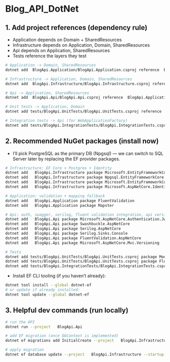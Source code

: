 # Blog_API_DotNet

## 1. Add project references (dependency rule)

- Application depends on Domain + SharedResources
- Infrastructure depends on Application, Domain, SharedResources
- Api depends on Application, SharedResources
- Tests reference the layers they test

```sh
# Application -> Domain, SharedResources
dotnet add  BlogApi.Application/BlogApi.Application.csproj reference  BlogApi.Domain/BlogApi.Domain.csproj  BlogApi.SharedResources/BlogApi.SharedResources.csproj

# Infrastructure -> Application, Domain, SharedResources
dotnet add  BlogApi.Infrastructure/BlogApi.Infrastructure.csproj reference  BlogApi.Application/BlogApi.Application.csproj  BlogApi.Domain/BlogApi.Domain.csproj  BlogApi.SharedResources/BlogApi.SharedResources.csproj

# Api -> Application, SharedResources
dotnet add  BlogApi.Api/BlogApi.Api.csproj reference  BlogApi.Application/BlogApi.Application.csproj  BlogApi.SharedResources/BlogApi.SharedResources.csproj

# Unit tests -> Application, Domain
dotnet add tests/BlogApi.UnitTests/BlogApi.UnitTests.csproj reference  BlogApi.Application/BlogApi.Application.csproj  BlogApi.Domain/BlogApi.Domain.csproj

# Integration tests -> Api (for WebApplicationFactory)
dotnet add tests/BlogApi.IntegrationTests/BlogApi.IntegrationTests.csproj reference  BlogApi.Api/BlogApi.Api.csproj
```

## 2. Recommended NuGet packages (install now)

- I’ll pick PostgreSQL as the primary DB (Npgsql) — we can switch to SQL Server later by replacing the EF provider packages.

```sh
# Infrastructure: EF Core + Postgres + Identity
dotnet add   BlogApi.Infrastructure package Microsoft.EntityFrameworkCore
dotnet add   BlogApi.Infrastructure package Npgsql.EntityFrameworkCore.PostgreSQL # Microsoft.EntityFrameworkCore.SqlServer (for SQL server)
dotnet add   BlogApi.Infrastructure package Microsoft.EntityFrameworkCore.Design
dotnet add   BlogApi.Infrastructure package Microsoft.AspNetCore.Identity.EntityFrameworkCore

# Application: validation + mapping fallback
dotnet add   BlogApi.Application package FluentValidation
dotnet add   BlogApi.Application package Mapster

# Api: auth, swagger, serilog, fluent validation integration, api versioning
dotnet add   BlogApi.Api package Microsoft.AspNetCore.Authentication.JwtBearer
dotnet add   BlogApi.Api package Swashbuckle.AspNetCore
dotnet add   BlogApi.Api package Serilog.AspNetCore
dotnet add   BlogApi.Api package Serilog.Sinks.Console
dotnet add   BlogApi.Api package FluentValidation.AspNetCore
dotnet add   BlogApi.Api package Microsoft.AspNetCore.Mvc.Versioning

# Tests
dotnet add tests/BlogApi.UnitTests/BlogApi.UnitTests.csproj package Moq
dotnet add tests/BlogApi.UnitTests/BlogApi.UnitTests.csproj package FluentAssertions
dotnet add tests/BlogApi.IntegrationTests/BlogApi.IntegrationTests.csproj package Microsoft.AspNetCore.Mvc.Testing
```

- Install EF CLI tooling (if you haven’t already):

```sh
dotnet tool install --global dotnet-ef
# or update if already installed:
dotnet tool update --global dotnet-ef
```

## 3. Helpful dev commands (run locally)

```sh
# run the API
dotnet run --project   BlogApi.Api

# add EF migration (once DbContext is implemented)
dotnet ef migrations add InitialCreate --project   BlogApi.Infrastructure --startup-project   BlogApi.Api --context BlogDbContext -o Migrations

# apply migration
dotnet ef database update --project   BlogApi.Infrastructure --startup-project   BlogApi.Api --context BlogDbContext

```
